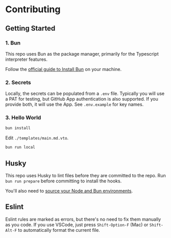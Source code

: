 # Contributing

## Getting Started

### 1. Bun

This repo uses Bun as the package manager, primarily for the Typescript interpreter features.

Follow the [official guide to Install Bun](https://bun.sh/docs/installation#installing) on your machine.

### 2. Secrets

Locally, the secrets can be populated from a `.env` file. Typically you will use a PAT for testing, but GitHub App authentication is also supported. If you provide both, it will use the App. See `.env.example` for key names.

### 3. Hello World

```sh
bun install
```

Edit `./templates/main.md.vto`.

```sh
bun run local
```

## Husky

This repo uses Husky to lint files before they are committed to the repo. Run `bun run prepare` before committing to install the hooks.

You'll also need to [source your Node and Bun environments](https://github.com/typicode/husky/blob/main/docs/how-to.md#solution).

## Eslint

Eslint rules are marked as errors, but there's no need to fix them manually as you code. If you use VSCode, just press `Shift-Option-F` (Mac) or `Shift-Alt-F` to automatically format the current file.
